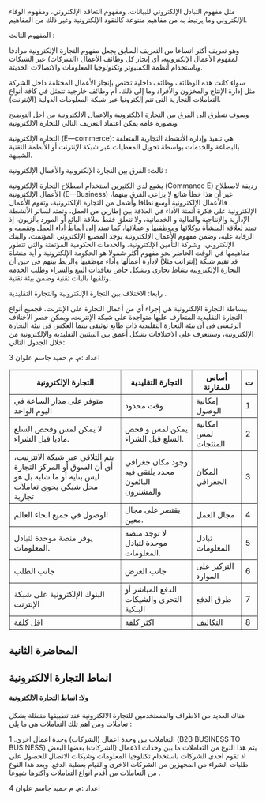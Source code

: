 مثل مفهوم التبادل الإلكتروني للبيانات، ومفهوم التعاقد الإلكتروني، ومفهوم الوفاء الإلكتروني وما يرتبط به من مفاهيم متنوعة كالنقود الإلكترونية وغير ذلك من المفاهيم.

المفهوم الثالث :

وهو تعريف أكثر اتساعا من التعريف السابق يجعل مفهوم التجارة الإلكترونية مرادفا لمفهوم الأعمال الإلكترونية، أي إنجاز كل وظائف الأعمال (الشركات) عبر الشبكات وباستخدام أنظمة الكمبيوتر وتكنولوجيا المعلومات والاتصالات الحديثة.

سواء كانت هذه الوظائف وظائف داخلية تختص بإنجاز الأعمال المختلفة داخل الشركة مثل إدارة الإنتاج والمخزون والأفراد وما إلى ذلك، أم وظائف خارجية تتمثل في كافة أنواع التعاملات التجارية التي تتم إلكترونيا عبر شبكة المعلومات الدولية (الإنترنت).

وسوف نتطرق الى الفرق بين التجارة الالكترونية والاعمال الالكترونية من اجل التوضيح وبصورة عامه يمكن اعتماد التعريف التالي للتجارة الالكترونية

التجارة الإلكترونية (E—commerce): هي تنفيذ وإدارة الأنشطة التجارية المتعلقة بالبضاعة والخدمات بواسطة تحويل المعطيات عبر شبكة الإنترنت أو الأنظمة التقنية الشبيهة.

ثالث: الفرق بين التجارة الإلكترونية والأعمال الإلكترونية :

يشيع لدى الكثيرين استخدام اصطلاح التجارة الإلكترونية (Commance E) رديفة لاصطلاح الأعمال الإلكترونية (E—Business) غير أن هذا خطأ شائع لا يراعي الفرق بينهما، فالأعمال الإلكترونية أوسع نطاقا وأشمل من التجارة الإلكترونية، وتقوم الأعمال الإلكترونية على فكرة أتمتة الأداء في العلاقة بين إطارين من العمل، وتمتد لسائر الأنشطة الإدارية والإنتاجية والمالية و الخدماتية، ولا تتعلق فقط بعلاقة البائع أو المورد بالزيون، إذ تمتد لعلاقة المنشأة بوكلائها وموظفيها و عملائها، كما تمتد إلى أنماط أداء العمل وتقييمه و الرقابة عليه، وضمن مفهوم الأعمال الإلكترونية يوجد المصنع الإلكتروني المؤتمت، والبنك الإلكتروني، وشركة التأمين الإلكترونية، والخدمات الحكومية المؤتمتة والتي تتطور مفاهيمها في الوقت الحاضر نحو مفهوم أكثر شمولا هو الحكومة الإلكترونية و أية منشأة قد تقيم شبكة (إنترانت مثلا) لإدارة أعمالها وأداء موظفيها والريط بينهم في حين أن التجارة الإلكترونية نشاط تجاري وبشكل خاص تعاقدات البيع والشراء وطلب الخدمة وتلقيها باليات تقنية وضمن بيئة تقنية.

رابعا: الاختلاف بين التجارة الإلكترونية والتجارة التقليدية .

ببساطة التجارة الإلكترونية هي إجراء أي من أعمال التجارة على الإنترنت، فجميع أنواع التجارة التقليدية المتعارف عليها متواجدة على شبكة الإنترنت، ويمكن حصر الاختلاف الرئيسي في أن بيئة التجارة التقليدية ذات طابع توثيقي بينما العكس في بيئة التجارة الإلكترونية، وسنتعرف على الاختلافات بشكل أعمق بين البيئتين التقليدية والإلكترونية من خلال الجدول التالي:

3
اعداد :م. م حميد جاسم علوان
<table border="1">
<thead>
  <tr>
    <th>التجارة الإلكترونية</th>
    <th>التجارة التقليدية</th>
    <th>أساس للمقارنة</th>
    <th>ت</th>
  </tr>
</thead>
<tbody>
  <tr>
    <td>متوفر على مدار الساعة في اليوم الواحد</td>
    <td>وقت محدود</td>
    <td>إمكانية الوصول</td>
    <td>1</td>
  </tr>
  <tr>
    <td>لا يمكن لمس وفحص السلع ماديا قبل الشراء.</td>
    <td>يمكن لمس و فحص السلع قبل الشراء.</td>
    <td>امكانية لمس المنتجات</td>
    <td>2</td>
  </tr>
  <tr>
    <td>يتم التلاقي عبر شبكة الانترنيت، أي أن السوق أو المركز التجارة ليس بنايه أو ما شابه بل هو محل شبكي يحوي تعاملات تجارية</td>
    <td>وجود مكان جغرافي محدد يلتقي فيه البائعون والمشترون</td>
    <td>المكان الجغرافي</td>
    <td>3</td>
  </tr>
  <tr>
    <td>الوصول في جميع انحاء العالم</td>
    <td>يقتصر على مجال معين.</td>
    <td>مجال العمل</td>
    <td>4</td>
  </tr>
  <tr>
    <td>يوفر منصة موحدة لتبادل المعلومات.</td>
    <td>لا توجد منصة موحدة لتبادل المعلومات.</td>
    <td>تبادل المعلومات</td>
    <td>5</td>
  </tr>
  <tr>
    <td>جانب الطلب</td>
    <td>جانب العرض</td>
    <td>التركيز على الموارد</td>
    <td>6</td>
  </tr>
  <tr>
    <td>البنوك الإلكترونية على شبكة الإنترنت</td>
    <td>الدفع المباشر أو التحري والشيكات البنكية</td>
    <td>طرق الدفع</td>
    <td>7</td>
  </tr>
  <tr>
    <td>اقل كلفة</td>
    <td>اكثر كلفة</td>
    <td>التكاليف</td>
    <td>8</td>
  </tr>
</tbody>
</table>


## المحاضرة الثانية
## انماط التجارة الالكترونية

#### ولا: انماط التجارة الالكترونية
هناك العديد من الاطراف والمستخدمين للتجارة الالكترونية عند تطبيقها متمثلة بشكل تعاملات ومن اهم تلك التعاملات هي ما يلي :

1 .التعاملات بين وحدة اعمال (الشركات) وحدة اعمال اخرى (B2B BUSINESS TO BUSINESS) يتم هذا النوع من التعاملات ما بين وحدات الاعمال (الشركات) بعضها البعض اذ تقوم احدى الشركات باستخدام تكنلوجيا المعلومات وشبكات الاتصال للحصول على طلبات الشراء من المجهزين من الشركات الاخرى والقيام بعملية الدفع. ويعد هذا النوع من التعاملات من أقدم انواع التعاملات واكثرها شيوعا .

  4
اعداد :م. م حميد جاسم علوان



